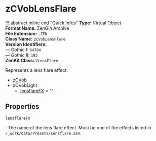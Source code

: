 # zCVobLensFlare

!!! abstract inline end "Quick Infos"
    **Type:** Virtual Object<br/>
    **Format Name:** ZenGin Archive<br/>
    **File Extension:** `.ZEN`<br/>
    **Class Name:** `zCVobLensFlare`<br/>
    **Version Identifiers:**<br />
    — Gothic I: `64704`<br/>
    — Gothic II: `193`<br/>
    **ZenKit Class:** `VLensFlare`

Represents a lens flare effect.

<ul class="sp-list">
    <li class="sp-type"><a href="../zCVob/">zCVob</a></li>
    <li class="sp-type">
        <span>zCVobLight</span>
        <ul class="sp-list">
            <li class="sp-string"><a href="#lensflareFX">lensflareFX</a> = ""</li>
        </ul>
    </li>
</ul>

## Properties

<a name="lensflareFX" class="t-str"></a> `lensflareFX`

:   The name of the lens flare effect. Must be one of the effects listed in `/_work/data/Presets/Lensflare.zen`.

